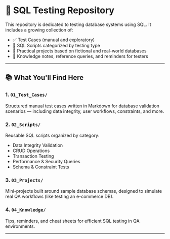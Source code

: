 # 🧪 SQL Testing Repository

This repository is dedicated to testing database systems using SQL. It includes a growing collection of:

- ✅ Test Cases (manual and exploratory)
- 💾 SQL Scripts categorized by testing type
- 🧰 Practical projects based on fictional and real-world databases
- 🧠 Knowledge notes, reference queries, and reminders for testers

---

## 📚 What You'll Find Here

### 1. `01_Test_Cases/`
Structured manual test cases written in Markdown for database validation scenarios — including data integrity, user workflows, constraints, and more.

### 2. `02_Scripts/`
Reusable SQL scripts organized by category:
- Data Integrity Validation
- CRUD Operations
- Transaction Testing
- Performance & Security Queries
- Schema & Constraint Tests

### 3. `03_Projects/`
Mini-projects built around sample database schemas, designed to simulate real QA workflows (like testing an e-commerce DB).

### 4. `04_Knowledge/`
Tips, reminders, and cheat sheets for efficient SQL testing in QA environments.

---
